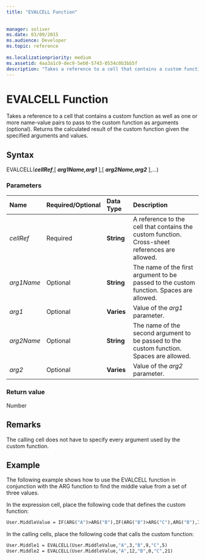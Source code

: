 ```yaml
---
title: "EVALCELL Function"
 
 
manager: soliver
ms.date: 03/09/2015
ms.audience: Developer
ms.topic: reference
 
ms.localizationpriority: medium
ms.assetid: 4aa3a1c9-dec9-5eb0-5743-0534c0b3bb5f
description: "Takes a reference to a cell that contains a custom function as well as one or more name-value pairs to pass to the custom function as arguments (optional). Returns the calculated result of the custom function given the specified arguments and values."
---
```


# EVALCELL Function

Takes a reference to a cell that contains a custom function as well as one or more name-value pairs to pass to the custom function as arguments (optional). Returns the calculated result of the custom function given the specified arguments and values.
  
## Syntax

EVALCELL(***cellRef***,\[ ***arg1Name,arg1*** \],\[ ***arg2Name,arg2*** \],…) 
  
### Parameters

|**Name**|**Required/Optional**|**Data Type**|**Description**|
|:-----|:-----|:-----|:-----|
| _cellRef_ <br/> |Required  <br/> |**String** <br/> |A reference to the cell that contains the custom function. Cross-sheet references are allowed. |
| _arg1Name_ <br/> |Optional  <br/> |**String** <br/> |The name of the first argument to be passed to the custom function. Spaces are allowed. |
| _arg1_ <br/> |Optional  <br/> |**Varies** <br/> |Value of the  _arg1_ parameter. |
| _arg2Name_ <br/> |Optional  <br/> |**String** <br/> |The name of the second argument to be passed to the custom function. Spaces are allowed. |
| _arg2_ <br/> |Optional  <br/> |**Varies** <br/> |Value of the  _arg2_ parameter. |
   
### Return value

Number
  
## Remarks

The calling cell does not have to specify every argument used by the custom function. 
  
## Example

The following example shows how to use the EVALCELL function in conjunction with the ARG function to find the middle value from a set of three values. 
  
In the expression cell, place the following code that defines the custom function: 
  
```vb
User.MiddleValue = IF(ARG("A")>ARG("B"),IF(ARG("B")>ARG("C"),ARG("B"),IF(ARG("A")>ARG("C"),ARG("C"),ARG("A"))),IF(ARG("A")>ARG("C"),ARG("A"),IF(ARG("B")>ARG("C"),ARG("C"),ARG("B"))))
```

In the calling cells, place the following code that calls the custom function:
  
```vb
User.Middle1 = EVALCELL(User.MiddleValue,"A",3,"B",9,"C",5) 
User.Middle2 = EVALCELL(User.MiddleValue,"A",12,"B",0,"C",21) 

```



